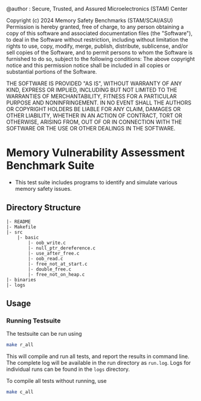 @author  : Secure, Trusted, and Assured Microelectronics (STAM) Center

Copyright (c) 2024 Memory Safety Benchmarks (STAM/SCAI/ASU)
Permission is hereby granted, free of charge, to any person obtaining a copy
of this software and associated documentation files (the "Software"), to deal
in the Software without restriction, including without limitation the rights
to use, copy, modify, merge, publish, distribute, sublicense, and/or sell
copies of the Software, and to permit persons to whom the Software is
furnished to do so, subject to the following conditions:
The above copyright notice and this permission notice shall be included in
all copies or substantial portions of the Software.

THE SOFTWARE IS PROVIDED "AS IS", WITHOUT WARRANTY OF ANY KIND, EXPRESS OR
IMPLIED, INCLUDING BUT NOT LIMITED TO THE WARRANTIES OF MERCHANTABILITY,
FITNESS FOR A PARTICULAR PURPOSE AND NONINFRINGEMENT. IN NO EVENT SHALL THE
AUTHORS OR COPYRIGHT HOLDERS BE LIABLE FOR ANY CLAIM, DAMAGES OR OTHER
LIABILITY, WHETHER IN AN ACTION OF CONTRACT, TORT OR OTHERWISE, ARISING FROM,
OUT OF OR IN CONNECTION WITH THE SOFTWARE OR THE USE OR OTHER DEALINGS IN
THE SOFTWARE.


# Memory Vulnerability Assessment Benchmark Suite

* This test suite includes programs to identify and simulate various memory safety issues.

## Directory Structure
```
|- README
|- Makefile
|- src
    |- basic
        |- oob_write.c
        |- null_ptr_dereference.c
        |- use_after_free.c
        |- oob_read.c
        |- free_not_at_start.c
        |- double_free.c
        |- free_not_on_heap.c
|- binaries
|- logs
```
## Usage
### Running Testsuite
The testsuite can be run using
```bash
make r_all
```

This will compile and run all tests, and report the results in command line.  
The complete log will be available in the run directory as `run.log`. Logs for individual runs can be found in the `logs` directory.  

To compile all tests without running, use 
```bash
make c_all
```


